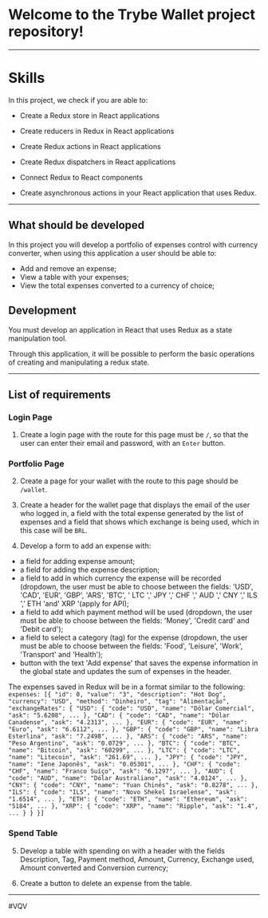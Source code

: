 # Welcome to the Trybe Wallet project repository!
---

# Skills
In this project, we check if you are able to:

   * Create a Redux store in React applications

   * Create reducers in Redux in React applications

   * Create Redux actions in React applications

   * Create Redux dispatchers in React applications

   * Connect Redux to React components

   * Create asynchronous actions in your React application that uses Redux.
---

## What should be developed

In this project you will develop a portfolio of expenses control with currency converter, when using this application a user should be able to:
   - Add and remove an expense;
   - View a table with your expenses;
   - View the total expenses converted to a currency of choice;

## Development

You must develop an application in React that uses Redux as a state manipulation tool.

Through this application, it will be possible to perform the basic operations of creating and manipulating a redux state.

---

## List of requirements

### Login Page

1. Create a login page with the route for this page must be `/`, so that the user can enter their email and password, with an `Enter` button.

### Portfolio Page

2. Create a page for your wallet with the route to this page should be `/wallet`.

3. Create a header for the wallet page that displays the email of the user who logged in, a field with the total expense generated by the list of expenses and a field that shows which exchange is being used, which in this case will be `BRL`.

4. Develop a form to add an expense with:
  * a field for adding expense amount;
  * a field for adding the expense description;
  * a field to add in which currency the expense will be recorded (dropdown, the user must be able to choose between the fields: 'USD', 'CAD', 'EUR', 'GBP', 'ARS', 'BTC', ' LTC ',' JPY ',' CHF ',' AUD ',' CNY ',' ILS ',' ETH 'and' XRP '(apply for API);
  * a field to add which payment method will be used (dropdown, the user must be able to choose between the fields: 'Money', 'Credit card' and 'Debit card');
  * a field to select a category (tag) for the expense (dropdown, the user must be able to choose between the fields: 'Food', 'Leisure', 'Work', 'Transport' and 'Health');
  * button with the text 'Add expense' that saves the expense information in the global state and updates the sum of expenses in the header.

  The expenses saved in Redux will be in a format similar to the following:  
    ```
    expenses: [{
      "id": 0,
      "value": "3",
      "description": "Hot Dog",
      "currency": "USD",
      "method": "Dinheiro",
      "tag": "Alimentação",
      "exchangeRates": {
        "USD": {
          "code": "USD",
          "name": "Dólar Comercial",
          "ask": "5.6208",
          ...
        },
        "CAD": {
          "code": "CAD",
          "name": "Dólar Canadense",
          "ask": "4.2313",
          ...
        },
        "EUR": {
          "code": "EUR",
          "name": "Euro",
          "ask": "6.6112",
          ...
        },
        "GBP": {
          "code": "GBP",
          "name": "Libra Esterlina",
          "ask": "7.2498",
          ...
        },
        "ARS": {
          "code": "ARS",
          "name": "Peso Argentino",
          "ask": "0.0729",
          ...
        },
        "BTC": {
          "code": "BTC",
          "name": "Bitcoin",
          "ask": "60299",
          ...
        },
        "LTC": {
          "code": "LTC",
          "name": "Litecoin",
          "ask": "261.69",
          ...
        },
        "JPY": {
          "code": "JPY",
          "name": "Iene Japonês",
          "ask": "0.05301",
          ...
        },
        "CHF": {
          "code": "CHF",
          "name": "Franco Suíço",
          "ask": "6.1297",
          ...
        },
        "AUD": {
          "code": "AUD",
          "name": "Dólar Australiano",
          "ask": "4.0124",
          ...
        },
        "CNY": {
          "code": "CNY",
          "name": "Yuan Chinês",
          "ask": "0.8278",
          ...
        },
        "ILS": {
          "code": "ILS",
          "name": "Novo Shekel Israelense",
          "ask": "1.6514",
          ...
        },
        "ETH": {
          "code": "ETH",
          "name": "Ethereum",
          "ask": "5184",
          ...
        },
        "XRP": {
          "code": "XRP",
          "name": "Ripple",
          "ask": "1.4",
          ...
        }
      }
    }]
    ```

### Spend Table

5. Develop a table with spending on with a header with the fields Description, Tag, Payment method, Amount, Currency, Exchange used, Amount converted and Conversion currency;
  
6. Create a button to delete an expense from the table.

---
#VQV